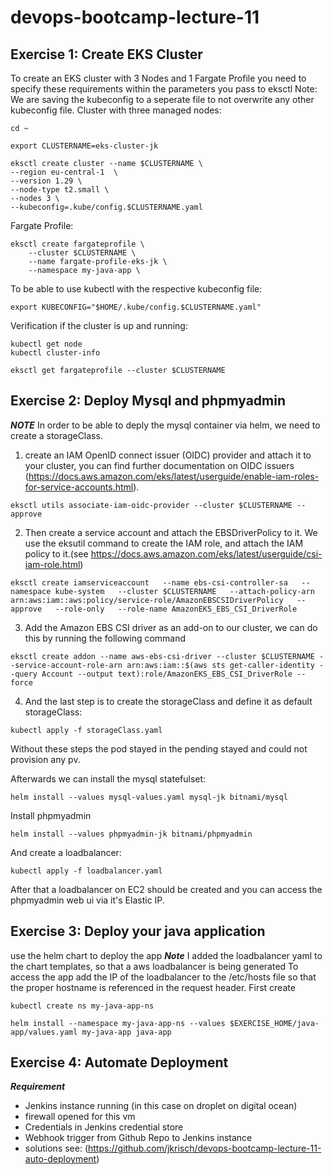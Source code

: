# devops-bootcamp-lecture-11
## Exercise 1: Create EKS Cluster
To create an EKS cluster with 3 Nodes and 1 Fargate Profile you need to specify these requirements within the parameters you pass to eksctl
Note: We are saving the kubeconfig to a seperate file to not overwrite any other kubeconfig file.
Cluster with three managed nodes:
```
cd ~

export CLUSTERNAME=eks-cluster-jk

eksctl create cluster --name $CLUSTERNAME \
--region eu-central-1  \
--version 1.29 \
--node-type t2.small \
--nodes 3 \
--kubeconfig=.kube/config.$CLUSTERNAME.yaml
```

Fargate Profile:
```
eksctl create fargateprofile \
    --cluster $CLUSTERNAME \
    --name fargate-profile-eks-jk \
    --namespace my-java-app \
```

To be able to use kubectl with the respective kubeconfig file:
```
export KUBECONFIG="$HOME/.kube/config.$CLUSTERNAME.yaml"
```

Verification if the cluster is up and running:
```
kubectl get node
kubectl cluster-info

eksctl get fargateprofile --cluster $CLUSTERNAME
```



## Exercise 2: Deploy Mysql and phpmyadmin
**_NOTE_** 
In order to be able to deply the mysql container via helm, we need to create a storageClass.
1. create an IAM OpenID connect issuer (OIDC) provider and attach it to your cluster, you can find further documentation on OIDC issuers (https://docs.aws.amazon.com/eks/latest/userguide/enable-iam-roles-for-service-accounts.html).
```
eksctl utils associate-iam-oidc-provider --cluster $CLUSTERNAME --approve
```
2. Then create a service account and attach the EBSDriverPolicy to it. We use the eksutil command to create the IAM role, and attach the IAM policy to it.(see https://docs.aws.amazon.com/eks/latest/userguide/csi-iam-role.html)
```
eksctl create iamserviceaccount   --name ebs-csi-controller-sa   --namespace kube-system   --cluster $CLUSTERNAME   --attach-policy-arn arn:aws:iam::aws:policy/service-role/AmazonEBSCSIDriverPolicy   --approve   --role-only   --role-name AmazonEKS_EBS_CSI_DriverRole
```
3. Add the Amazon EBS CSI driver as an add-on to our cluster, we can do this by running the following command
```
eksctl create addon --name aws-ebs-csi-driver --cluster $CLUSTERNAME --service-account-role-arn arn:aws:iam::$(aws sts get-caller-identity --query Account --output text):role/AmazonEKS_EBS_CSI_DriverRole --force
```

4. And the last step is to create the storageClass and define it as default storageClass:
```
kubectl apply -f storageClass.yaml
```

Without these steps the pod stayed in the pending stayed and could not provision any pv.

Afterwards we can install the mysql statefulset:
```
helm install --values mysql-values.yaml mysql-jk bitnami/mysql
```
Install phpmyadmin
```
helm install --values phpmyadmin-jk bitnami/phpmyadmin
```

And create a loadbalancer:
```
kubectl apply -f loadbalancer.yaml
```

After that a loadbalancer on EC2 should be created and you can access the phpmyadmin web ui via it's Elastic IP.


## Exercise 3: Deploy your java application

use the helm chart to deploy the app
**_Note_**
I added the loadbalancer yaml to the chart templates, so that a aws loadbalancer is being generated
To access the app add the IP of the loadbalancer to the /etc/hosts file so that the proper hostname is referenced in the request header.
First create 

```
kubectl create ns my-java-app-ns

helm install --namespace my-java-app-ns --values $EXERCISE_HOME/java-app/values.yaml my-java-app java-app
```



## Exercise 4: Automate Deployment
**_Requirement_**
- Jenkins instance running (in this case on droplet on digital ocean)
- firewall opened for this vm
- Credentials in Jenkins credential store
- Webhook trigger from Github Repo to Jenkins instance
- solutions see: (https://github.com/jkrisch/devops-bootcamp-lecture-11-auto-deployment)
